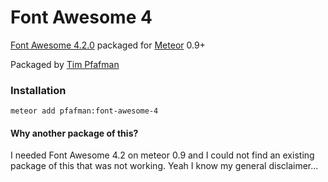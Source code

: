 Font Awesome 4
==============

[Font Awesome 4.2.0](http://fontawesome.io) packaged for [Meteor](https://www.meteor.com) 0.9+

Packaged by [Tim Pfafman](https://github.com/pfafman/meteor-font-awesome-4)


### Installation

```
meteor add pfafman:font-awesome-4
```

#### Why another package of this?

I needed Font Awesome 4.2 on meteor 0.9 and I could not find an existing package of this that was not working.  Yeah I know my general disclaimer...

